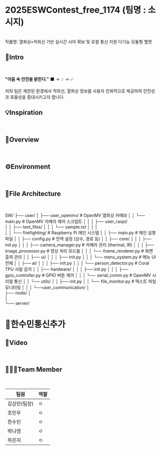# 2025ESWContest_free_1174 (팀명 : 소시지)
<br>
작품명: 열화상•적외선 기반 실시간 시야 확보 및 로컬 통신 지원 다기능 모듈형 헬멧


## 🚀Intro
<br>



**"어둠 속 안전을 밝힌다."** ⬛ → 💡 → ✅

저희 팀은 제한된 환경에서 적외선, 열화상 정보를 사용자 친화적으로 제공하여 안전성과 효율성을 증대시키고자 합니다.

## 💡Inspiration
<br>

## 📝Overview
<br>

## ⚙️Environment
<br>

## 📂File Architecture
<br>

SW/
├── user/
│    ├── user_openmv/                       # OpenMV 열화상 카메라
│    │   └── main.py                        # OpenMV 카메라 제어 스크립트
│    │
│    ├── user_raspi/  
│    │   ├── text_files/
│    │   │   └── sample.txt 
│    │   │                        
│    │   └── firefighting/                   # Raspberry Pi 메인 시스템
│    │       ├── main.py                     # 메인 실행 파일
│    │       ├── config.py                   # 전역 설정 (상수, 경로 등)
│    │       ├── core/
│    │       │   ├── init.py
│    │       │   ├── camera_manager.py       # 카메라 관리 (thermal, IR)
│    │       │   ├── image_processor.py      # 영상 처리 모드들
│    │       │   └── frame_renderer.py       # 화면 출력 관리
│    │       ├── ui/
│    │       │   ├── init.py
│    │       │   └── menu_system.py          # 메뉴 UI 전체
│    │       ├── ai/
│    │       │   ├── init.py
│    │       │   └── person_detector.py      # Coral TPU 사람 감지
│    │       ├── hardware/
│    │       │   ├── init.py
│    │       │   ├── gpio_controller.py      # GPIO 버튼 제어
│    │       │   └── serial_comm.py          # OpenMV 시리얼 통신
│    │       └── utils/
│    │           ├── init.py
│    │           └── file_monitor.py         # 텍스트 파일 모니터링
│    │
│    └──user_communication/
│    
├── node/
│   
│   
└── server/



# 📡한수민통신추가



## 🎥Video
<br>

## 🧑‍🤝‍🧑Team Member

<br>

| 팀원 | 역할 |
|----------|----------|
| 김상만(팀장)  | ㅇ  |
| 조민우   | ㅇ |
| 한수민 | ㅇ |
| 박나영 | ㅇ | 
| 하은지 | ㅇ | 
